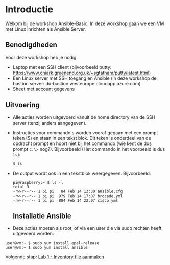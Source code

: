 # Introductie
Welkom bij de workshop Ansible-Basic. In deze workshop gaan we een  VM met Linux inrichten als Ansible Server.  

## Benodigdheden
Voor deze workshop heb je nodig:
- Laptop met een SSH client (bijvoorbeeld putty: https://www.chiark.greenend.org.uk/~sgtatham/putty/latest.html)
- Een Linux server met SSH toegang en Ansible (in deze workshop de bastion server: du-bastion.westeurope.cloudapp.azure.com)
- Sheet met account gegevens 

## Uitvoering
- Alle acties worden uitgevoerd vanuit de home directory van de SSH server (tenzij anders aangegeven).
- Instructies voor commando's worden vooraf gegaan met een prompt teken ($) en staan in een tekst blok. Dit teken is onderdeel van de opdracht prompt en hoort niet bij het commando (wie kent de dos prompt ``C:\>`` nog?). Bijvoorbeeld (Het commando in het voorbeeld is dus ``ls``):

  ``$ ls``
  
- De output wordt ook in een tekstblok weergegeven. Bijvoorbeeld:
  ```
  pi@raspberry:~ $ ls -l
  total 3
  -rw-r--r-- 1 pi pi   84 Feb 14 13:30 ansible.cfg
  -rw-r--r-- 1 pi pi  979 Feb 14 17:07 brocade.yml
  -rw-r--r-- 1 pi pi  884 Feb 14 22:07 cisco.yml
  ```
  
  ## Installatie Ansible
- Deze acties moeten als root, of via een user die via sudo rechten heeft uitgevoerd worden:
```
user@vm:~ $ sudo yum install epel-release
user@vm:~ $ sudo yum install ansible

```


  
Volgende stap: [Lab 1 - Inventory file aanmaken](/labs/01_NL_inventory.md)
